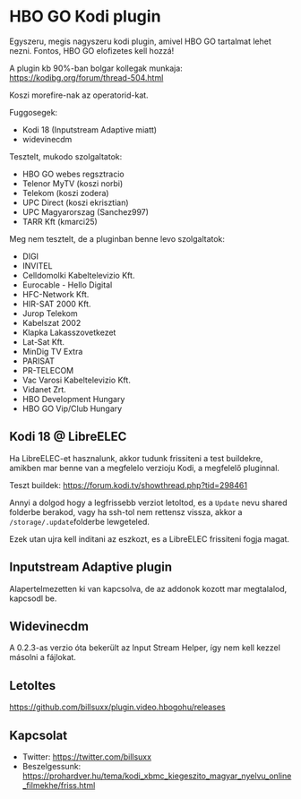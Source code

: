 # HBO GO Kodi plugin

Egyszeru, megis nagyszeru kodi plugin, amivel HBO GO tartalmat lehet nezni. Fontos, HBO GO elofizetes kell hozzá!

A plugin kb 90%-ban bolgar kollegak munkaja: https://kodibg.org/forum/thread-504.html

Koszi morefire-nak az operatorid-kat.

Fuggosegek:
 * Kodi 18 (Inputstream Adaptive miatt)
 * widevinecdm

Tesztelt, mukodo szolgaltatok:
 * HBO GO webes regsztracio
 * Telenor MyTV (koszi norbi)
 * Telekom (koszi zodera)
 * UPC Direct (koszi ekrisztian)
 * UPC Magyarorszag (Sanchez997)
 * TARR Kft (kmarci25)
 
Meg nem tesztelt, de a pluginban benne levo szolgaltatok:
 * DIGI
 * INVITEL
 * Celldomolki Kabeltelevizio Kft.
 * Eurocable - Hello Digital
 * HFC-Network Kft.
 * HIR-SAT 2000 Kft.
 * Jurop Telekom
 * Kabelszat 2002
 * Klapka Lakasszovetkezet
 * Lat-Sat Kft.
 * MinDig TV Extra
 * PARISAT
 * PR-TELECOM
 * Vac Varosi Kabeltelevizio Kft.
 * Vidanet Zrt.
 * HBO Development Hungary
 * HBO GO Vip/Club Hungary



## Kodi 18 @ LibreELEC

Ha LibreELEC-et hasznalunk, akkor tudunk frissiteni a test buildekre, amikben mar benne van a megfelelo verzioju Kodi, a megfelelő pluginnal.

Teszt buildek: https://forum.kodi.tv/showthread.php?tid=298461

Annyi a dolgod hogy a legfrissebb verziot letoltod, es a `Update` nevu shared folderbe berakod, vagy ha ssh-tol nem rettensz vissza, akkor a `/storage/.update`folderbe lewgeteled.

Ezek utan ujra kell inditani az eszkozt, es a LibreELEC frissiteni fogja magat.

## Inputstream Adaptive plugin 

Alapertelmezetten ki van kapcsolva, de az addonok kozott mar megtalalod, kapcsodl be.


## Widevinecdm

A 0.2.3-as verzio óta bekerült az Input Stream Helper, így nem kell kezzel másolni a fájlokat.

## Letoltes

https://github.com/billsuxx/plugin.video.hbogohu/releases

## Kapcsolat

 * Twitter: https://twitter.com/billsuxx
 * Beszelgessunk: https://prohardver.hu/tema/kodi_xbmc_kiegeszito_magyar_nyelvu_online_filmekhe/friss.html
